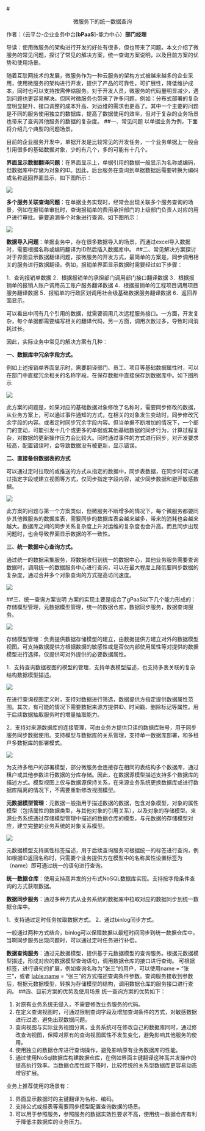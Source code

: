 #<p align="center">微服务下的统一数据查询</p>
作者：（云平台-企业业务中台[**bPaaS**]-能力中心）**部门经理**

导读：使用微服务的架构进行开发的好处有很多，但也带来了问题。本文介绍了微服务的常见问题，探讨了常见的解决方案，统一查询方案说明，以及目前方案的优势和使用场景。

随着互联网技术的发展，微服务作为一种云服务的架构方式被越来越多的企业采用，使用微服务的架构进行开发，提供了产品的可靠性，可扩展性，降低维护成本，同时也可以支持按需伸缩服务。对于开发人员，微服务的代码量明显减少，遇到问题也更容易解决。但同时微服务也带来了许多问题，例如：分布式部署的复杂度明显提升、接口调整的成本升高、对运维的需求也更高了。其中一个主要的问题是不同的服务使用独立的数据库，提高了数据使用的效率，但对于复杂的业务场景也带来了查询其他服务的数据的复杂度。
##一、常见问题
以单据业务为例，下面将介绍几个典型的问题场景。

目前的企业服务开发中，单据开发是比较常见的开发任务，一个业务单据上一般会引用很多的基础数据对象，少的有几个，多的可能有十几个。

**界面显示数据翻译问题**：在界面显示上，单据引用的数据一般显示为名称或编码，但数据库中存储为对象的ID。因此，后台服务在查询到单据数据后需要转换为编码或名称返回界面显示，如下图所示：

![](/articles/201807/images/articles8/images8.1.png)

**多个服务关联查询问题**：在单据业务实现时，经常会出现关联多个服务查询的场景，例如在报销单审批时，查询报销单的费用承担部门的上级部门负责人对应的用户进行审批。需要追溯多个对象进行查询。如下图所示：

![](/articles/201807/images/articles8/images8.2.png)

**数据导入问题**：单据业务中，存在很多数据导入的场景，而通过excel导入数据时，需要根据名称或编码翻译为ID然后插入数据库中。
##二、常见解决方案探讨
对于界面显示数据翻译问题，按微服务的开发方式，最简单的方案是，同步调用相关的服务进行数据翻译。例如，报销单界面显示数据时需要经过如下步骤：

1．查询报销单数据
2．根据报销单的承担部门调用部门接口翻译数据
3．根据报销单的报销人账户调用员工账户服务翻译数据
4．根据报销单的工程项目调用项目服务翻译数据
5．报销单的行政区划调用社会级基础数据服务翻译数据
6．返回界面显示。

可以看出中间有几个引用的数据，就需要调用几次远程服务接口。一方面，开发复杂，每个单据都需要编写相关的翻译代码，另一方面，调用次数过多，导致时间消耗过长。

因此，实际业务中常见的解决方案有几种：

**一、数据库中冗余字段方式。**

例如上述报销单界面显示时，需要翻译部门、员工、项目等基础数据属性时，可以在部门中直接冗余相关的名称字段。在保存数据中直接保存到数据库中。如下图所示

![](/articles/201807/images/articles8/images8.3.png)


此方案的问题是，如果对应的基础数据对象修改了名称时，需要同步修改的数据，从业务方案上，可以通过事件通知的方式，在相关的对象发生变动时，同步修改冗余字段的内容。或者定时同步冗余字段内容。但当单据不断增加的情况下，一个部门的变动，可能引发十几个或更多的单据或其他基础数据的同步行为，计算过程复杂，对数据的更新操作压力会比较大。同时通过事件的方式进行同步，对开发要求较高，配置错误时，会导致数据没有被更新，显示错误。

**二、直接备份数据表的方式**

可以通过定时拉取的或推送的方式从指定的数据中，同步表数据，在同步时可以通过指定字段或建立视图等方式，仅同步指定字段内容，减少同步数据和避开敏感数据。

![](/articles/201807/images/articles8/images8.4.png)

此方案的问题与第一个方案类似，但微服务不断增多的情况下，每个微服务都要同步其他微服务的数据库表，需要同步的数据库表会越来越多，带来的消耗也会越来越大。数据库之间的同步关系复杂度上升对运维的复杂度也会升高。而且同步出现问题时，也会导致界面显示数据的不一致性。

**三、统一数据中心查询方式。**

通过统一的数据采集服务，将数据收归到统一的数据中心，其他业务服务需要查询数据时，调用统一的数据服务中心进行查询，可以在最大程度上降低要同步数据的复杂度，通过合并多个对象查询的方式提高访问速度。

![](/articles/201807/images/articles8/images8.5.png)

##三、统一查询方案说明
方案的实现主要是组合了gPaaS以下几个能力形成的：存储模型管理，元数据模型管理，统一的数据仓库，数据同步服务，数据查询服务。

![](/articles/201807/images/articles8/images8.6.png)


存储模型管理：负责提供数据存储模型的建立，由数据提供方建立对外的数据模型视图。可支持数据提供方根据数据的敏感性或是否仅内部使用属性等对提供的数据模型进行选择，仅提供可对外提供的必要数据属性。

1．支持查询数据视图的模型的管理，支持单表模型描述，也支持多表关联的复杂结构数据模型描述。

![](/articles/201807/images/articles8/images8.7.png)

在进行查询视图定义时，支持对数据进行筛选，数据提供方指定提供数据属性范围。其次，有可能的情况下需要数据来源方提供ID、时间戳、删除标记等属性。用于后续数据抽取服务时的增量抽取能力。

2．支持对来源数据库的连接管理，可由业务方提供只读的数据库账号，用于同步服务同步数据使用。支持模型与数据库的关系管理，支持单一数据库部署，和多租户多数据库的部署模式。

![](/articles/201807/images/articles8/images8.8.png)

为支持多租户的部署模型，部分微服务会连接存在相同的表结构多个数据库，通过租户或其他参数进行数据的分库存储。因此，在数据源模型描述支持多个数据库的描述方式。模型视图上仅与数据源保持关系，在来源业务系统更换数据库或进行数据库隔离的情况下，不需要重新修改视图模型。

**元数据模型管理**：元数据一般指用于描述数据的数据，包含对象模型，对象的属性模型（包括属性的数据类型，与其他对象的引用关系），以及对象的存储模型。来源业务系统通过存储模型管理中描述的数据仓库的模型，与元数据的存储模型对应，建立完整的业务系统的对象关系模型。

![](/articles/201807/images/articles8/images8.9.png)

元数据模型支持属性标签描述，用于后续查询服务可根据统一的标签进行查询，例如根据ID返回名称时，只需要个业务提供方在模型中的名称属性设置标签为（name）即可通过统一的语句进行查询。

**统一数据仓库**：使用支持高并发的分布式NoSQL数据库实现。支持按字段条件查询的方式获取数据。

**数据同步服务**：通过多种方式从业务系统的数据库中拉取对应的数据同步到统一数据仓库中。

1．支持通过定时任务拉取数据方式。
2．通过binlog同步方式。

一般通过两种方式结合，binlog可以保障数据以最短时间同步到统一数据仓库中。当啊同步服务出现问题时，可以通过定时任务进行补偿。

**数据查询服务**：通过元数据模型，提供基于元数据模型的查询服务。根据元数据模型描述，形成对应的数据模型查询语句，调用数据仓库的接口进行查询。
可根据标签，进行语句的扩展，例如查询名称为“张三”的用户，可以使用name = “张三”，或者  <lable:name> = “张三”的方式描述查询条件参数。查询服务接收到参数后，根据元数据模型，转换为存储模型的结构，调用数据仓库的服务接口进行查询。
##四、目前方案的优势及使用场景
统一查询方案的优势如下：

1. 对原有业务系统无侵入，不需要修改业务服务的代码。
2. 在定义查询视图时，可通过限制查询字段及增加查询条件的方式，对敏感数据进行过滤，避免出现数据问题。
3. 查询视图与实际业务视图分离，业务系统可在修改自己的数据库同时，通过修改查询视图，保障对原有的查询视图属性不发生变化，避免影响其他服务的使用。
4. 使用独立的数据仓库进行查询操作，避免影响原有业务数据库的性能。
5. 通过使用NoSql数据库构建数据仓库，在例如界面主键翻译这种高并发操作的提高执行效率。当数据仓库性能下降时，比较传统的关系型数据库更容易动态增容扩展。

业务上推荐使用的场景有：

1. 界面显示数据时的主键翻译为名称、编码。
2. 支持公式或报表等需要同步模型配置查询数据的场景。
3. 可以用于参照服务，参照服务的数据实效性要求不高，使用统一数据仓库有利于降低主数据库的业务压力。

